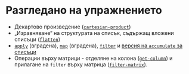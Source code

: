 Разгледано на упражнението
==========================
- Декартово произведение ([`cartesian-product`](01cartesian-product.scm))
- „Изравняване“ на структурата на списък, съдържащ вложени списъци ([`flatten`](02flatten.scm))
- [`apply`](http://www.schemers.org/Documents/Standards/R5RS/HTML/r5rs-Z-H-9.html#%_idx_556) (вградена), [`map`](http://www.schemers.org/Documents/Standards/R5RS/HTML/r5rs-Z-H-9.html#%_idx_558) (вградена), [`filter`](03filter.scm) и [версия на `accumulate` за списъци](04accumulate.scm)
- Операции върху матрици - отделяне на колона ([`get-column`](06get-column.scm)) и прилагане на `filter` върху матрица ([`filter-matrix`](07filter-matrix.scm)).
